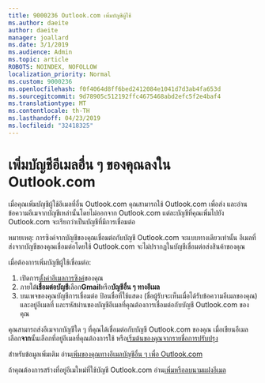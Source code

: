 ```yaml
---
title: 9000236 Outlook.com เพิ่มบัญชีผู้ใช้
ms.author: daeite
author: daeite
manager: joallard
ms.date: 3/1/2019
ms.audience: Admin
ms.topic: article
ROBOTS: NOINDEX, NOFOLLOW
localization_priority: Normal
ms.custom: 9000236
ms.openlocfilehash: f0f4064d8ff6bed2412084e1041d7d3ab4fa653d
ms.sourcegitcommit: 9d78905c512192ffc4675468abd2efc5f2e4baf4
ms.translationtype: MT
ms.contentlocale: th-TH
ms.lasthandoff: 04/23/2019
ms.locfileid: "32418325"
---
```

# <a name="add-your-other-email-accounts-to-outlookcom"></a>เพิ่มบัญชีอีเมลอื่น ๆ ของคุณลงใน Outlook.com

เมื่อคุณเพิ่มบัญชีผู้ใช้อีเมลที่อื่น Outlook.com คุณสามารถใช้ Outlook.com เพื่อส่ง และอ่านข้อความอีเมจากบัญชีเหล่านั้นโดยไม่ออกจาก Outlook.com แต่ละบัญชีที่คุณเพิ่มไปยัง Outlook.com จะเรียกว่าเป็นบัญชีที่มีการเชื่อมต่อ

หมายเหตุ: การซิงค์จากบัญชีของคุณเชื่อมต่อกับบัญชี Outlook.com จะแบบทางเดียวเท่านั้น อีเมลที่ส่งจากบัญชีของคุณเชื่อมต่อโดยใช้ Outlook.com จะไม่ปรากฏในบัญชีเชื่อมต่อส่งสินค้าของคุณ

เมื่อต้องการเพิ่มบัญชีผู้ใช้เชื่อมต่อ:

1. เปิดการ[ตั้งค่าอีเมลการซิงค์](https://go.microsoft.com/fwlink/?linkid=875264)ของคุณ
2. ภายใต้**เชื่อมต่อบัญชี**เลือก**Gmail**หรือ**บัญชีอื่น ๆ ทางอีเมล**
3. บนเพจของคุณบัญชีการเชื่อมต่อ ป้อนชื่อที่ใช้แสดง (ชื่อผู้รับจะเห็นเมื่อได้รับข้อความอีเมลของคุณ) และอยู่อีเมลที่ และรหัสผ่านของบัญชีอีเมลที่คุณต้องการเชื่อมต่อกับบัญชี Outlook.com ของคุณ

คุณสามารถส่งอีเมจากบัญชีใด ๆ ที่คุณได้เชื่อมต่อกับบัญชี Outlook.com ของคุณ เมื่อเขียนอีเมล เลือก**จาก**นั้นเลือกที่อยู่อีเมลที่คุณต้องการใช้ หรือ[เริ่มต้นของคุณจากรายชื่อการปรับปรุง](https://go.microsoft.com/fwlink/?linkid=875264)

สำหรับข้อมูลเพิ่มเติม อ่าน[เพิ่มของคุณทางอีเมลบัญชีอื่น ๆ เพื่อ Outlook.com](https://support.office.com/article/c5224df4-5885-4e79-91ba-523aa743f0ba)

ถ้าคุณต้องการสร้างที่อยู่อีเมใหม่ที่ใช้บัญชี Outlook.com อ่าน[เพิ่มหรือลบนามแฝงอีเมล](https://support.office.com/article/459b1989-356d-40fa-a689-8f285b13f1f2)